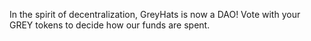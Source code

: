 In the spirit of decentralization, GreyHats is now a DAO! Vote with your GREY tokens to decide how our funds are spent.
